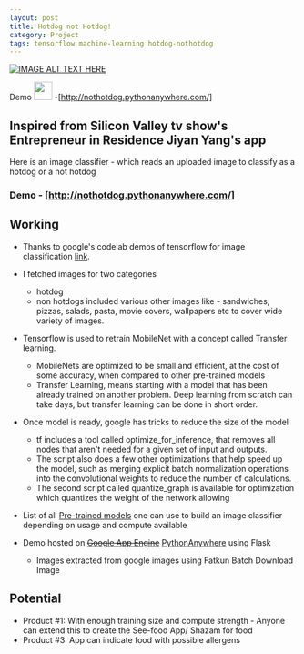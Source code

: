 ```yaml
---
layout: post
title: Hotdog not Hotdog! 
category: Project
tags: tensorflow machine-learning hotdog-nothotdog
---
```




[![IMAGE ALT TEXT HERE](https://img.youtube.com/vi/ACmydtFDTGs/0.jpg)](https://www.youtube.com/watch?v=ACmydtFDTGs)


Demo  <a href="url"><img src="http://www.emoji.co.uk/files/apple-emojis/food-drink-ios/381-hot-dog.png"  height="32" width="32" ></a>  -[http://nothotdog.pythonanywhere.com/]

## Inspired from Silicon Valley tv show's Entrepreneur in Residence Jiyan Yang's app 

Here is an image classifier - which reads an uploaded image to classify as a hotdog or a not hotdog 


### Demo - [http://nothotdog.pythonanywhere.com/]

 

## Working


* Thanks to google's codelab demos of tensorflow for image classification [link](https://codelabs.developers.google.com/). 


* I fetched images for two categories
  -  hotdog
  -  non hotdogs included various other images like - sandwiches, pizzas, salads, pasta, movie covers, wallpapers etc to cover wide variety of images.


* Tensorflow is used to retrain MobileNet with a concept called Transfer learning. 
  * MobileNets are optimized to be small and efficient, at the cost of some accuracy, when compared to other pre-trained models
  * Transfer Learning, means starting with a model that has been already trained on another problem. Deep learning from scratch can take days, but transfer learning can be done in short order.

* Once model is ready, google has tricks to reduce the size of the model
  * tf includes a tool called optimize_for_inference, that removes all nodes that aren't needed for a given set of input and outputs.
  * The script also does a few other optimizations that help speed up the model, such as merging explicit batch normalization operations into the convolutional weights to reduce the number of calculations.
  * The second script called quantize_graph is available for optimization which quantizes the weight of the network allowing 


* List of all [Pre-trained models](https://github.com/tensorflow/models/tree/998104bfdf14f74a2398e951325e4660862c5f20/slim#pre-trained-models) one can use to build an image classifier depending on usage and compute available


*  Demo hosted on ~~[Google App Engine](https://cloud.google.com)~~  [PythonAnywhere](https://www.pythonanywhere.com) using Flask
   * Images extracted from google images using Fatkun Batch Download Image


## Potential
* Product #1: With enough training size and compute strength - Anyone can extend this to create the See-food App/ Shazam for food
* Product #3: App can indicate food with possible allergens
